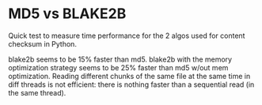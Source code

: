 # MD5 vs BLAKE2B

Quick test to measure time performance for the 2 algos used for content checksum in Python.

blake2b seems to be 15% faster than md5.
blake2b with the memory optimization strategy seems to be 25% faster than md5 w/out mem optimization.
Reading different chunks of the same file at the same time in diff threads is not
efficient: there is nothing faster than a sequential read (in the same thread).